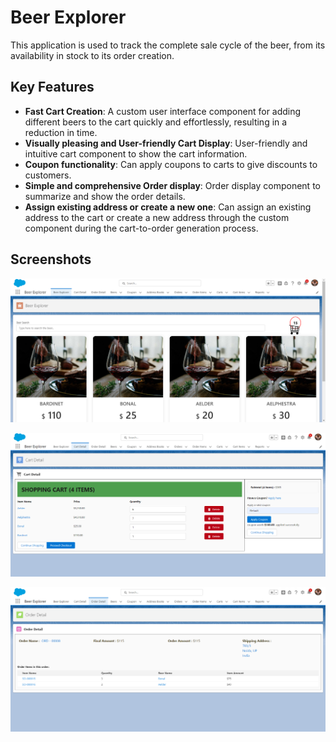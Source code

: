 # Beer Explorer

This application is used to track the complete sale cycle of the beer, from its availability in stock to its order creation. 

## Key Features

- **Fast Cart Creation**: A custom user interface component for adding different beers to the cart quickly and effortlessly, resulting in a reduction in time.
- **Visually pleasing and User-friendly Cart Display**: User-friendly and intuitive cart component to show the cart information.
- **Coupon functionality**: Can apply coupons to carts to give discounts to customers.
- **Simple and comprehensive Order display**: Order display component to summarize and show the order details.
- **Assign existing address or create a new one**: Can assign an existing address to the cart or create a new address through the custom component during the cart-to-order generation process.     
  
## Screenshots

![Beer App Page](/App-images/Beer_display_app_page.png)

![Cart Display Page](/App-images/Cart_display_page.png)

![Order Display Page](/App-images/Order_display_page.png)

